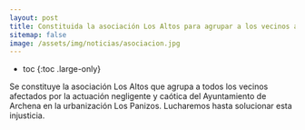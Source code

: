 ```yaml
---
layout: post
title: Constituida la asociación Los Altos para agrupar a los vecinos afectados en la urbanización Los Panizos de Archena
sitemap: false
image: /assets/img/noticias/asociacion.jpg
---
```


* toc
{:toc .large-only}

Se constituye la asociación Los Altos que agrupa a todos los vecinos afectados por la actuación negligente y caótica del Ayuntamiento de Archena en la urbanización Los Panizos. Lucharemos hasta solucionar esta injusticia.


